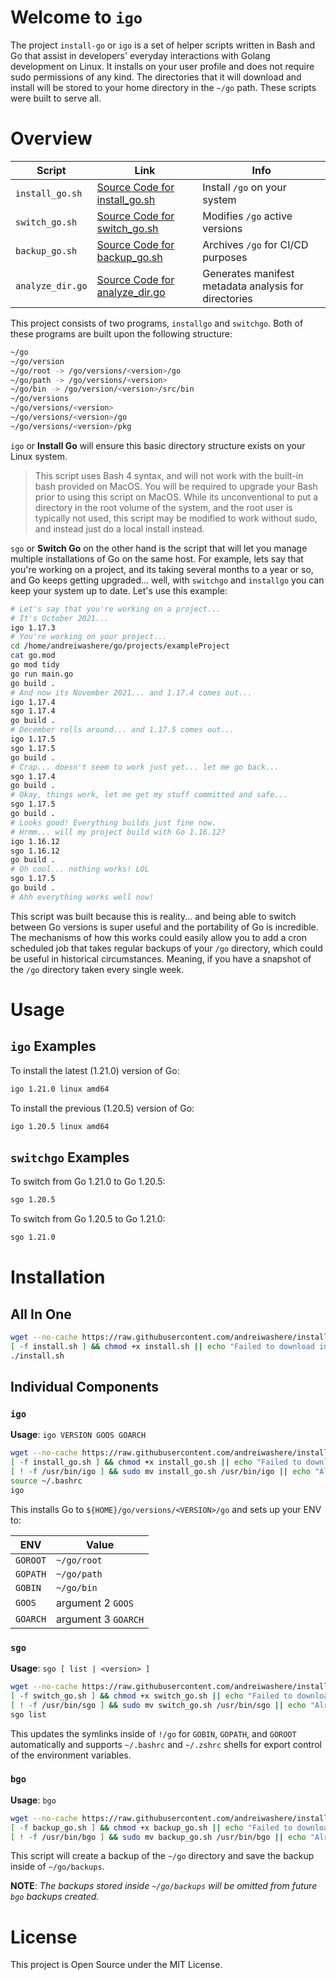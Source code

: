 # Welcome to `igo`

The project `install-go` or `igo` is a set of helper scripts written in Bash and Go that assist in developers' everyday interactions with Golang development on Linux. It installs on your user profile and does not require sudo permissions of any kind. The directories that it will download and install will be stored to your home directory in the `~/go` path. These scripts were built to serve all.

# Overview

| Script | Link | Info |
|--------|------|------|
| `install_go.sh` | [Source Code for install_go.sh](https://raw.githubusercontent.com/andreiwashere/install-go/main/install_go.sh) | Install `/go` on your system |
| `switch_go.sh` | [Source Code for switch_go.sh](https://raw.githubusercontent.com/andreiwashere/install-go/main/switch_go.sh) | Modifies `/go` active versions |
| `backup_go.sh` | [Source Code for backup_go.sh](https://raw.githubusercontent.com/andreiwashere/install-go/main/backup_go.sh) | Archives `/go` for CI/CD purposes |
| `analyze_dir.go` | [Source Code for analyze_dir.go](https://raw.githubusercontent.com/andreiwashere/install-go/main/analyze_dir.go) | Generates manifest metadata analysis for directories |

This project consists of two programs, `installgo` and `switchgo`. Both of these programs are built upon the following structure:

```bash
~/go
~/go/version
~/go/root -> /go/versions/<version>/go
~/go/path -> /go/versions/<version>
~/go/bin -> /go/version/<version>/src/bin
~/go/versions
~/go/versions/<version>
~/go/versions/<version>/go
~/go/versions/<version>/pkg
```

`igo` or **Install Go** will ensure this basic directory structure exists on your Linux system. 

> This script uses Bash 4 syntax, and will not work with the built-in bash provided on MacOS. You will be required to upgrade your Bash prior to using this script on MacOS. While its unconventional to put a directory in the root volume of the system, and the root user is typically not used, this script may be modified to work without sudo, and instead just do a local install instead.

`sgo` or **Switch Go** on the other hand is the script that will let you manage multiple installations of Go on the same host. For example, lets say that you're working on a project, and its taking several months to a year or so, and Go keeps getting upgraded... well, with `switchgo` and `installgo` you can keep your system up to date. Let's use this example: 

```bash
# Let's say that you're working on a project...
# It's October 2021...
igo 1.17.3
# You're working on your project...
cd /home/andreiwashere/go/projects/exampleProject
cat go.mod
go mod tidy
go run main.go
go build .
# And now its November 2021... and 1.17.4 comes out...
igo 1.17.4
sgo 1.17.4
go build .
# December rolls around... and 1.17.5 comes out...
igo 1.17.5
sgo 1.17.5
go build .
# Crap... doesn't seem to work just yet... let me go back...
sgo 1.17.4
go build .
# Okay, things work, let me get my stuff committed and safe...
sgo 1.17.5
go build .
# Looks good! Everything builds just fine now.
# Hrmm... will my project build with Go 1.16.12?
igo 1.16.12
sgo 1.16.12
go build .
# Oh cool... nothing works! LOL
sgo 1.17.5
go build .
# Ahh everything works well now!
```

This script was built because this is reality... and being able to switch between Go versions is super useful and the portability of Go is incredible. The mechanisms of how this works could easily allow you to add a cron scheduled job that takes regular backups of your `/go` directory, which could be useful in historical circumstances. Meaning, if you have a snapshot of the `/go` directory taken every single week.

# Usage

## `igo` Examples

To install the latest (1.21.0) version of Go: 

```bash
igo 1.21.0 linux amd64
```

To install the previous (1.20.5) version of Go: 

```bash
igo 1.20.5 linux amd64
```

## `switchgo` Examples

To switch from Go 1.21.0 to Go 1.20.5:

```bash
sgo 1.20.5
```

To switch from Go 1.20.5 to Go 1.21.0:

 ```bash
sgo 1.21.0
 ```

# Installation 

## All In One

```bash
wget --no-cache https://raw.githubusercontent.com/andreiwashere/install-go/main/install.sh < /dev/null > /dev/null 2>&1
[ -f install.sh ] && chmod +x install.sh || echo "Failed to download install.sh"
./install.sh
```

## Individual Components

### `igo`

**Usage**: `igo VERSION GOOS GOARCH`

```bash
wget --no-cache https://raw.githubusercontent.com/andreiwashere/install-go/main/install_go.sh < /dev/null > /dev/null 2>&1
[ -f install_go.sh ] && chmod +x install_go.sh || echo "Failed to download install_go.sh"
[ ! -f /usr/bin/igo ] && sudo mv install_go.sh /usr/bin/igo || echo "Already installed!"
source ~/.bashrc
igo
```

This installs Go to `${HOME}/go/versions/<VERSION>/go` and sets up your ENV to: 

| ENV | Value | 
|-----|-------|
| `GOROOT` | `~/go/root` |
| `GOPATH` | `~/go/path` |
| `GOBIN` | `~/go/bin` |
| `GOOS` | argument 2 `GOOS` |
| `GOARCH` | argument 3 `GOARCH` |

### `sgo`

**Usage**: `sgo [ list | <version> ]`

```bash
wget --no-cache https://raw.githubusercontent.com/andreiwashere/install-go/main/switch_go.sh < /dev/null > /dev/null 2>&1
[ -f switch_go.sh ] && chmod +x switch_go.sh || echo "Failed to download switch_go.sh"
[ ! -f /usr/bin/sgo ] && sudo mv switch_go.sh /usr/bin/sgo || echo "Already installed!"
sgo list
```

This updates the symlinks inside of `!/go` for `GOBIN`, `GOPATH`, and `GOROOT` automatically and supports `~/.bashrc` and `~/.zshrc` shells for export control of the environment variables.

### `bgo`

**Usage**: `bgo`

```bash
wget --no-cache https://raw.githubusercontent.com/andreiwashere/install-go/main/backup_go.sh < /dev/null > /dev/null 2>&1
[ -f backup_go.sh ] && chmod +x backup_go.sh || echo "Failed to download backup_go.sh"
[ ! -f /usr/bin/bgo ] && sudo mv backup_go.sh /usr/bin/bgo || echo "Already installed!"
```

This script will create a backup of the `~/go` directory and save the backup inside of `~/go/backups`. 

**NOTE**: _The backups stored inside `~/go/backups` will be omitted from future `bgo` backups created._

# License

This project is Open Source under the MIT License.
